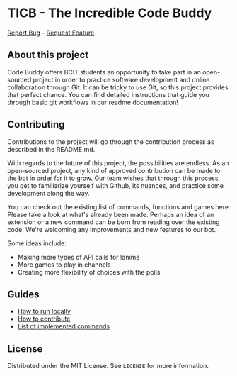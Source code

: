 # TICB - The Incredible Code Buddy
[Report Bug](https://github.com/NoahMacRitchie/trevor-bot/issues) - [Request Feature](https://github.com/NoahMacRitchie/trevor-bot/issues)

## About this project
Code Buddy offers BCIT students an opportunity to take part in an open-sourced project in order to practice software development and online collaboration through Git. It can be tricky to use Git, so this project provides that perfect chance. You can find detailed instructions that guide you through basic git workflows in our readme documentation!

## Contributing

Contributions to the project will go through the contribution process as described in the README.md.

With regards to the future of this project, the possibilities are endless. As an open-sourced project, any kind of approved contribution can be made to the bot in order for it to grow. Our team wishes that through this process you get to familiarize yourself with Github, its nuances, and practice some development along the way.

You can check out the existing list of commands, functions and games here. Please take a look at what's already been made. Perhaps an idea of an extension or a new command can be born from reading over the existing code. We're welcoming any improvements and new features to our bot.

Some ideas include:
- Making more types of API calls for !anime
- More games to play in channels
- Creating more flexibility of choices with the polls

## Guides

- [How to run locally](docs/run.md)
- [How to contribute](docs/contribute.md)
- [List of implemented commands](docs/commands.md)


## License

Distributed under the MIT License. See `LICENSE` for more information.
